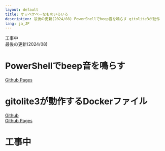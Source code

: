 ```yaml
---
layout: default
title: オッペケペーなものいろいろ
description: 最後の更新(2024/08) PowerShellでbeep音を鳴らす gitolite3が動作するDockerファイル
lang: ja_JP
---
```


工事中  
最後の更新(2024/08)  
# PowerShellでbeep音を鳴らす
[Github Pages](https://oxxpeh.github.io/2024/ps-beep.html)  

# gitolite3が動作するDockerファイル
[Github](https://github.com/oxxpeh/docker-gitolite3)   
[Github Pages](https://oxxpeh.github.io/docker-gitolite3/)
# 工事中
